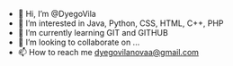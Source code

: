 - 👋 Hi, I’m @DyegoVila
- 👀 I’m interested in Java, Python, CSS, HTML, C++, PHP
- 🌱 I’m currently learning GIT and GITHUB
- 💞️ I’m looking to collaborate on ...
- 📫 How to reach me dyegovilanovaa@gmail.com

<!---
DyegoVila/DyegoVila is a ✨ special ✨ repository because its `README.md` (this file) appears on your GitHub profile.
You can click the Preview link to take a look at your changes.
--->
